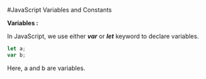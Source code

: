 #JavaScript Variables and Constants

**Variables :** 

In JavaScript, we use either ***var*** or ***let*** keyword to declare variables.
```js
let a;
var b;
```
Here, a and b are variables.